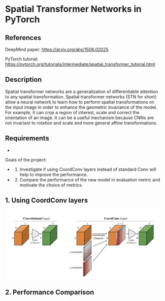 # Spatial Transformer Networks in PyTorch

## References

DeepMind paper: https://arxiv.org/abs/1506.02025

PyTorch tutorial: https://pytorch.org/tutorials/intermediate/spatial_transformer_tutorial.html

## Description

Spatial transformer networks are a generalization of differentiable attention to any spatial transformation. Spatial transformer networks (STN for short) allow a neural network to learn how to perform spatial transformations on the input image in order to enhance the geometric invariance of the model. For example, it can crop a region of interest, scale and correct the orientation of an image. It can be a useful mechanism because CNNs are not invariant to rotation and scale and more general affine transformations. 

## Requirements

- 

Goals of the project:

- 1. Investigate if using CoordConv layers instead of standard Conv will help to improve the performance.
- 2. Compare the performance of the new model in evaluation metric and motivate the choice of metrics.

## 1. Using CoordConv layers

![alt text](https://github.com/vicsesi/Pytorch-STN/blob/main/imgs/layers.png?raw=true)

## 2. Performance Comparison 

